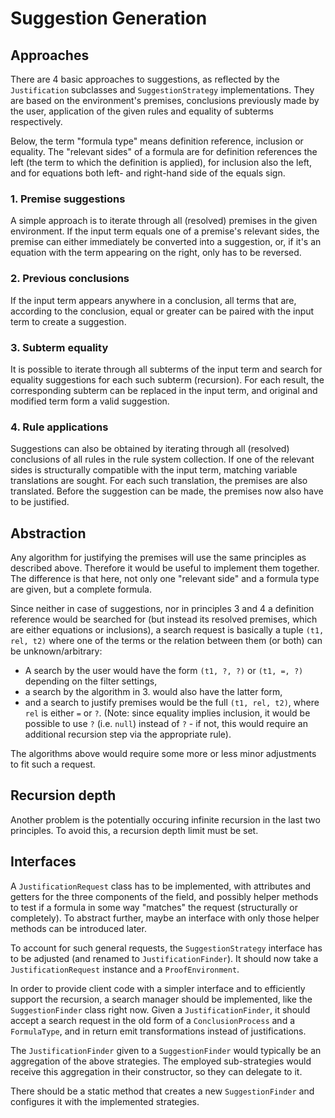 # Suggestion Generation
## Approaches
There are 4 basic approaches to suggestions, as reflected by the `Justification` subclasses and `SuggestionStrategy` implementations. They are based on the environment's premises, conclusions previously made by the user, application of the given rules and equality of subterms respectively.

Below, the term "formula type" means definition reference, inclusion or equality. The "relevant sides" of a formula are for definition references the left (the term to which the definition is applied), for inclusion also the left, and for equations both left- and right-hand side of the equals sign.

### 1. Premise suggestions
A simple approach is to iterate through all (resolved) premises in the given environment. If the input term equals one of a premise's relevant sides, the premise can either immediately be converted into a suggestion, or, if it's an equation with the term appearing on the right, only has to be reversed.

### 2. Previous conclusions
If the input term appears anywhere in a conclusion, all terms that are, according to the conclusion, equal or greater can be paired with the input term to create a suggestion.

### 3. Subterm equality
It is possible to iterate through all subterms of the input term and search for equality suggestions for each such subterm (recursion). For each result, the corresponding subterm can be replaced in the input term, and original and modified term form a valid suggestion.

### 4. Rule applications
Suggestions can also be obtained by iterating through all (resolved) conclusions of all rules in the rule system collection. If one of the relevant sides is structurally compatible with the input term, matching variable translations are sought. For each such translation, the premises are also translated. Before the suggestion can be made, the premises now also have to be justified.

## Abstraction
Any algorithm for justifying the premises will use the same principles as described above. Therefore it would be useful to implement them together. The difference is that here, not only one "relevant side" and a formula type are given, but a complete formula.

Since neither in case of suggestions, nor in principles 3 and 4 a definition reference would be searched for (but instead its resolved premises, which are either equations or inclusions), a search request is basically a tuple `(t1, rel, t2)` where one of the terms or the relation between them (or both) can be unknown/arbitrary:
* A search by the user would have the form `(t1, ?, ?)` or `(t1, =, ?)` depending on the filter settings,
* a search by the algorithm in 3. would also have the latter form,
* and a search to justify premises would be the full `(t1, rel, t2)`, where `rel` is either `=` or `?`.  (Note: since equality implies inclusion, it would be possible to use `?` (i.e. `null`) instead of `?` - if not, this would require an additional recursion step via the appropriate rule). 

The algorithms above would require some more or less minor adjustments to fit such a request.

## Recursion depth
Another problem is the potentially occuring infinite recursion in the last two principles. To avoid this, a recursion depth limit must be set.

## Interfaces
A `JustificationRequest` class has to be implemented, with attributes and getters for the three components of the field, and possibly helper methods to test if a formula in some way "matches" the request (structurally or completely). To abstract further, maybe an interface with only those helper methods can be introduced later.

To account for such general requests, the `SuggestionStrategy` interface has to be adjusted (and renamed to `JustificationFinder`). It should now take a `JustificationRequest` instance and a `ProofEnvironment`.

In order to provide client code with a simpler interface and to efficiently support the recursion, a search manager should be implemented, like the `SuggestionFinder` class right now. Given a `JustificationFinder`, it should accept a search request in the old form of a `ConclusionProcess` and a `FormulaType`, and in return emit transformations instead of justifications.

The `JustificationFinder` given to a `SuggestionFinder` would typically be an aggregation of the above strategies. The employed sub-strategies would receive this aggregation in their constructor, so they can delegate to it.

There should be a static method that creates a new `SuggestionFinder` and configures it with the implemented strategies.